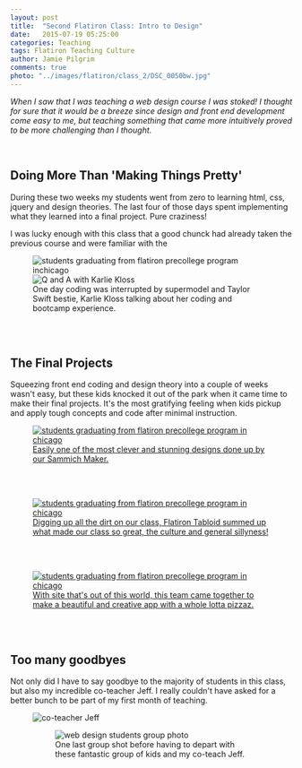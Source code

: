 ```yaml
---
layout: post
title:  "Second Flatiron Class: Intro to Design"
date:   2015-07-19 05:25:00
categories: Teaching
tags: Flatiron Teaching Culture
author: Jamie Pilgrim
comments: true
photo: "../images/flatiron/class_2/DSC_0050bw.jpg"
---
```



<p><em> When I saw that I was teaching a web design course I was stoked! I thought for sure that it would be a breeze since design and front end development come easy to me, but teaching something that came more intuitively proved to be more challenging than I thought.  </em></p>
<br>

<h2>Doing More Than 'Making Things Pretty' </h2>

<p> During these two weeks my students went from zero to learning html, css, jquery and design theories. The last four of those days spent implementing what they learned into a final project. Pure craziness! </p>

<p> I was lucky enough with this class that a good chunck had already taken the previous course and were familiar with the  </p>

<figure>
  <img src="../images/flatiron/class_2/DSC_0004.jpg" alt="students graduating from flatiron precollege program inchicago">
  <img src="../images/flatiron/class_2/IMG_2154.JPG" alt="Q and A with Karlie Kloss">
  <figcaption> One day coding was interrupted by supermodel and Taylor Swift bestie, Karlie Kloss talking about her coding and bootcamp experience. </figcaption>
</figure>
<br><br>

<h2> The Final Projects </h2>
<p> Squeezing front end coding and design theory into a couple of weeks wasn't easy, but these kids knocked it out of the park when it came time to make their final projects. It's the most gratifying feeling when kids pickup and apply tough concepts and code after minimal instruction. </p>

<figure>
<a href="http://bitemesandwichmaker.github.io/" target="_blank">
  <img src="../images/flatiron/class_2/IMG_2231.JPG" alt="students graduating from flatiron precollege program in chicago">
  <figcaption> Easily one of the most clever and stunning designs done up by our Sammich Maker.</a>  </figcaption>
</figure>
<br><br>

<figure>
<a href="http://flatirontabloid.github.io/" target="_blank">
  <img src="../images/flatiron/class_2/IMG_2227.JPG" alt="students graduating from flatiron precollege program in chicago">
  <figcaption> Digging up all the dirt on our class, Flatiron Tabloid summed up what made our class so great, the culture and general sillyness! </a> </figcaption>
</figure>
<br><br>

<figure>
<a href="http://mrjameraqui.github.io/" target="_blank"> 
  <img src="../images/flatiron/class_2/IMG_2230.JPG" alt="students graduating from flatiron precollege program in chicago">
  <figcaption> With site that's out of this world, this team came together to make a beautiful and creative app with a whole lotta pizzaz.  </a>  </figcaption>
</figure>
<br><br>

<h2> Too many goodbyes </h2>
<p> Not only did I have to say goodbye to the majority of students in this class, but also my incredible co-teacher Jeff. I really couldn't have asked for a better bunch to be part of my first month of teaching. </p>

<figure>
  <img src="../images/flatiron/class_2/DSC_0053.jpg" alt="co-teacher Jeff">
<figure>
  <img src="../images/flatiron/class_2/Model_Devs.jpg" alt="web design students group photo">
  <figcaption> One last group shot before having to depart with these fantastic group of kids and my co-teach Jeff. </figcaption>
</figure>
<br><br>


